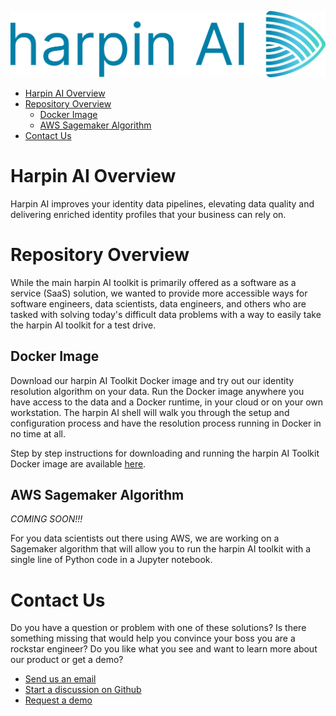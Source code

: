 ![image](images/harpinAI-logo-medium.png)

* [Harpin AI Overview](#harpin-ai-overview)
* [Repository Overview](#repository-overview)
  * [Docker Image](#docker-image)
  * [AWS Sagemaker Algorithm](#aws-sagemaker-algorithm)
* [Contact Us](#contact-us)

# Harpin AI Overview
Harpin AI improves your identity data pipelines, elevating data quality and delivering enriched identity profiles that your business can rely on.

# Repository Overview
While the main harpin AI toolkit is primarily offered as a software as a service (SaaS) solution, we wanted to provide more accessible ways for software engineers, data scientists, data engineers, and others who are tasked with solving today's difficult data problems with a way to easily take the harpin AI toolkit for a test drive.

## Docker Image
Download our harpin AI Toolkit Docker image and try out our identity resolution algorithm on your data.  Run the Docker image anywhere you have access to the data and a Docker runtime, in your cloud or on your own workstation.  The harpin AI shell will walk you through the setup and configuration process and have the resolution process running in Docker in no time at all.

Step by step instructions for downloading and running the harpin AI Toolkit Docker image are available [here](???).

## AWS Sagemaker Algorithm
*COMING SOON!!!*

For you data scientists out there using AWS, we are working on a Sagemaker algorithm that will allow you to run the harpin AI toolkit with a single line of Python code in a Jupyter notebook.

# Contact Us
Do you have a question or problem with one of these solutions?  Is there something missing that would help you convince your boss you are a rockstar engineer?  Do you like what you see and want to learn more about our product or get a demo?
* [Send us an email](engineering@harpin.ai)
* [Start a discussion on Github](https://github.com/harpin-ai/toolkit-examples/discussions)
* [Request a demo](https://harpin.ai/demo/)
